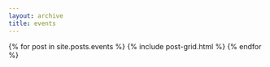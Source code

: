 ```yaml
---
layout: archive
title: events
---
```




<div class="tiles">
{% for post in site.posts.events %}
	{% include post-grid.html %}
{% endfor %}
</div><!-- /.tiles -->
